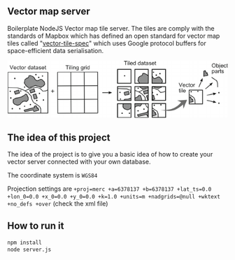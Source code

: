 ## Vector map server

Boilerplate NodeJS Vector map tile server. The tiles are comply with the standards of Mapbox which has defined an open standard for vector map tiles called "[vector-tile-spec](https://github.com/mapbox/vector-tile-spec/tree/master/2.0)" which uses Google protocol buffers for space-efficient data serialisation. 

![](https://github.com/agavazov/tilelive-server/raw/master/principle.png)

## The idea of this project

The idea of the project is to give you a basic idea of how to create your vector server connected with your own database.

The coordinate system is `WGS84`

Projection settings are `+proj=merc +a=6378137 +b=6378137 +lat_ts=0.0 +lon_0=0.0 +x_0=0.0 +y_0=0.0 +k=1.0 +units=m +nadgrids=@null +wktext +no_defs +over` (check the xml file)

## How to run it
```
npm install
node server.js
```
